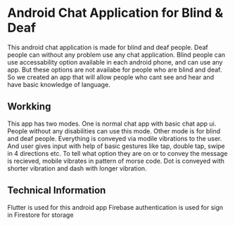 # Android Chat Application for Blind & Deaf

This android chat application is made for blind and deaf people. Deaf people can without any problem use any chat application. Blind people can use accessability option available in each android phone, and can use any app. But these options are not availabe for people who are blind and deaf. So we created an app that will allow people who cant see and hear and have basic knowledge of language.

## Workking
This app has two modes. One is normal chat app with basic chat app ui. People without any disabilities can use this mode. 
Other mode is for blind and deaf people. Everything is conveyed via modile vibrations to the user. And user gives input with help of basic gestures like tap, double tap, swipe in 4 directions etc. To tell what option they are on or to convey the message is recieved, mobile vibrates in pattern of morse code. Dot is conveyed with shorter vibration and dash with longer vibration.

## Technical Information
Flutter is used for this android app
Firebase authentication is used for sign in
Firestore for storage
